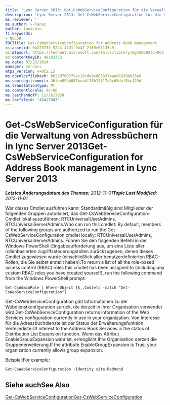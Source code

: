 ```yaml
---
title: 'Lync Server 2013: Get-CsWebServiceConfiguration für die Verwaltung von Adressbüchern'
description: 'Lync Server 2013: Get-CsWebServiceConfiguration für die Verwaltung von Adressbüchern.'
ms.reviewer: ''
ms.author: v-lanac
author: lanachin
f1.keywords:
- NOCSH
TOCTitle: Get-CsWebServiceConfiguration for Address Book management
ms:assetid: 0b223733-5224-47d1-9b47-2109e6f135c9
ms:mtpsurl: https://technet.microsoft.com/en-us/library/Gg429692(v=OCS.15)
ms:contentKeyID: 48183372
ms.date: 07/23/2014
manager: serdars
mtps_version: v=OCS.15
ms.openlocfilehash: bb22d7607f9ac18cda9c8653374ae86839b033e0
ms.sourcegitcommit: 36fee89bb887bea4f18b19f17a8c69daf5bc423d
ms.translationtype: MT
ms.contentlocale: de-DE
ms.lasthandoff: 11/26/2020
ms.locfileid: "49427943"
---
```

# <a name="get-cswebserviceconfiguration-for-address-book-management-in-lync-server-2013"></a><span data-ttu-id="94537-103">Get-CsWebServiceConfiguration für die Verwaltung von Adressbüchern in lync Server 2013</span><span class="sxs-lookup"><span data-stu-id="94537-103">Get-CsWebServiceConfiguration for Address Book management in Lync Server 2013</span></span>

<div data-xmlns="http://www.w3.org/1999/xhtml">

<div class="topic" data-xmlns="http://www.w3.org/1999/xhtml" data-msxsl="urn:schemas-microsoft-com:xslt" data-cs="https://msdn.microsoft.com/">

<div data-asp="https://msdn2.microsoft.com/asp">



</div>

<div id="mainSection">

<div id="mainBody"><span data-ttu-id="94537-104">

<span> </span></span><span class="sxs-lookup"><span data-stu-id="94537-104">

<span> </span></span></span>

<span data-ttu-id="94537-105">_**Letztes Änderungsdatum des Themas:** 2012-11-01_</span><span class="sxs-lookup"><span data-stu-id="94537-105">_**Topic Last Modified:** 2012-11-01_</span></span>

<span data-ttu-id="94537-106">Wer dieses Cmdlet ausführen kann: Standardmäßig sind Mitglieder der folgenden Gruppen autorisiert, das Get-CsWebServiceConfiguration-Cmdlet lokal auszuführen: RTCUniversalUserAdmins, RTCUniversalServerAdmins.</span><span class="sxs-lookup"><span data-stu-id="94537-106">Who can run this cmdlet: By default, members of the following groups are authorized to run the Get-CsWebServiceConfiguration cmdlet locally: RTCUniversalUserAdmins, RTCUniversalServerAdmins.</span></span> <span data-ttu-id="94537-107">Führen Sie den folgenden Befehl in der Windows PowerShell-Eingabeaufforderung aus, um eine Liste aller rollenbasierten zugriffssteuerungsrollen zurückzugeben, denen dieses Cmdlet zugewiesen wurde (einschließlich aller benutzerdefinierten RBAC-Rollen, die Sie selbst erstellt haben):</span><span class="sxs-lookup"><span data-stu-id="94537-107">To return a list of all the role-based access control (RBAC) roles this cmdlet has been assigned to (including any custom RBAC roles you have created yourself), run the following command from the Windows PowerShell prompt:</span></span>

    Get-CsAdminRole | Where-Object {$_.Cmdlets -match "Get-CsWebServiceConfiguration"}

<span data-ttu-id="94537-108">Get-CsWebServiceConfiguration gibt Informationen zu der Webdienstkonfiguration zurück, die derzeit in Ihrer Organisation verwendet wird.</span><span class="sxs-lookup"><span data-stu-id="94537-108">Get-CsWebServiceConfiguration returns information of the Web Services configuration currently in use in your organization.</span></span> <span data-ttu-id="94537-109">Von Interesse für die Adressbuchdienste ist der Status der Erweiterungsfunktion Verteilerliste.</span><span class="sxs-lookup"><span data-stu-id="94537-109">Of interest to the Address Book Services is the status of Distribution List Expansion function.</span></span> <span data-ttu-id="94537-110">Wenn das Attribut EnableGroupExpansion wahr ist, ermöglicht Ihre Organisation derzeit die Gruppenerweiterung.</span><span class="sxs-lookup"><span data-stu-id="94537-110">If the attribute EnableGroupExpansion is True, your organization currently allows group expansion.</span></span>

<span data-ttu-id="94537-111">Beispiel:</span><span class="sxs-lookup"><span data-stu-id="94537-111">For example:</span></span>

    Get-CsWebServiceConfiguration -Identity site:Redmond

<div>

## <a name="see-also"></a><span data-ttu-id="94537-112">Siehe auch</span><span class="sxs-lookup"><span data-stu-id="94537-112">See Also</span></span>


[<span data-ttu-id="94537-113">Get-CsWebServiceConfiguration</span><span class="sxs-lookup"><span data-stu-id="94537-113">Get-CsWebServiceConfiguration</span></span>](https://docs.microsoft.com/powershell/module/skype/Get-CsWebServiceConfiguration)  
  

<span data-ttu-id="94537-114"></div>

</div>

<span> </span>

</div>

</div>

</span><span class="sxs-lookup"><span data-stu-id="94537-114"></div>

</div>

<span> </span>

</div>

</div>

</span></span></div>

